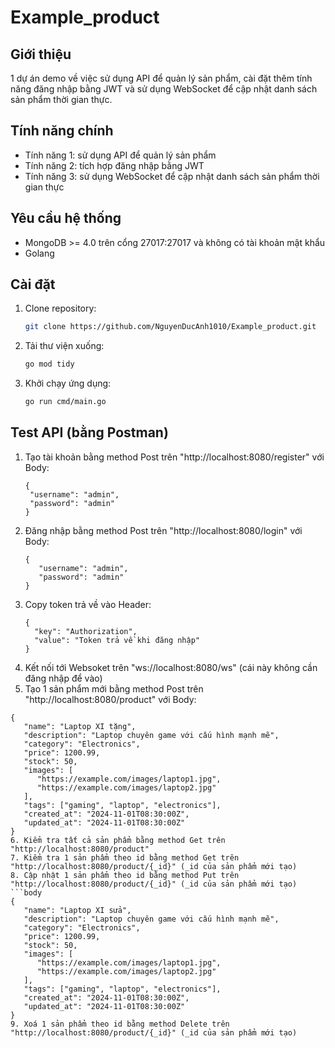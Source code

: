 # Example_product

## Giới thiệu
1 dự án demo về việc sử dụng API để quản lý sản phẩm, cài đặt thêm tính năng đăng nhập bằng JWT và sử dụng WebSocket để cập nhật danh sách sản phẩm thời gian thực.

## Tính năng chính
- Tính năng 1: sử dụng API để quản lý sản phẩm
- Tính năng 2: tích hợp đăng nhập bằng JWT
- Tính năng 3: sử dụng WebSocket để cập nhật danh sách sản phẩm thời gian thực

## Yêu cầu hệ thống
- MongoDB >= 4.0 trên cổng 27017:27017 và không có tài khoản mật khẩu
- Golang

## Cài đặt
1. Clone repository:
   ```bash
   git clone https://github.com/NguyenDucAnh1010/Example_product.git
2. Tải thư viện xuống:
   ```bash
   go mod tidy
4. Khởi chạy ứng dụng:
   ```bash
   go run cmd/main.go

## Test API (bằng Postman)
1. Tạo tài khoản bằng method Post trên "http://localhost:8080/register" với Body:
   ```body
   {
    "username": "admin",
    "password": "admin"
   }
2. Đăng nhập bằng method Post trên "http://localhost:8080/login" với Body:
   ```body
   {
      "username": "admin",
      "password": "admin"
   }
3. Copy token trả về vào Header:
   ```header
   {
     "key": "Authorization",
     "value": "Token trả về khi đăng nhập"
   }
4. Kết nối tới Websoket trên "ws://localhost:8080/ws" (cái này không cần đăng nhập để vào)
5. Tạo 1 sản phẩm mới bằng method Post trên "http://localhost:8080/product" với Body:
```body
{
   "name": "Laptop XI tặng",
   "description": "Laptop chuyên game với cấu hình mạnh mẽ",
   "category": "Electronics",
   "price": 1200.99,
   "stock": 50,
   "images": [
      "https://example.com/images/laptop1.jpg",
      "https://example.com/images/laptop2.jpg"
   ],
   "tags": ["gaming", "laptop", "electronics"],
   "created_at": "2024-11-01T08:30:00Z",
   "updated_at": "2024-11-01T08:30:00Z"
}
6. Kiểm tra tất cả sản phẩm bằng method Get trên "http://localhost:8080/product"
7. Kiểm tra 1 sản phẩm theo id bằng method Get trên "http://localhost:8080/product/{_id}" (_id của sản phẩm mới tạo)
8. Cập nhật 1 sản phẩm theo id bằng method Put trên "http://localhost:8080/product/{_id}" (_id của sản phẩm mới tạo)
```body
{
   "name": "Laptop XI sửa",
   "description": "Laptop chuyên game với cấu hình mạnh mẽ",
   "category": "Electronics",
   "price": 1200.99,
   "stock": 50,
   "images": [
      "https://example.com/images/laptop1.jpg",
      "https://example.com/images/laptop2.jpg"
   ],
   "tags": ["gaming", "laptop", "electronics"],
   "created_at": "2024-11-01T08:30:00Z",
   "updated_at": "2024-11-01T08:30:00Z"
}
9. Xoá 1 sản phẩm theo id bằng method Delete trên "http://localhost:8080/product/{_id}" (_id của sản phẩm mới tạo)
